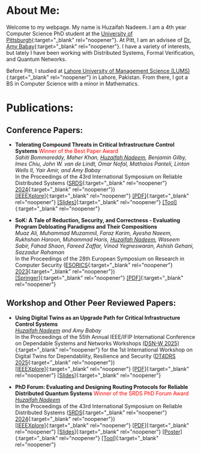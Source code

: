 # About Me:
Welcome to my webpage. My name is Huzaifah Nadeem. I am a 4th year Computer Science PhD student at the [University of Pittsburgh](https://pitt.edu/){:target="_blank" rel="noopener"}. At Pitt, I am an advisee of [Dr. Amy Babay](https://sites.pitt.edu/~babay/){:target="_blank" rel="noopener"}. I have a variety of interests, but lately I have been working with Distributed Systems, Formal Verification, and Quantum Networks. 

Before Pitt, I studied at [Lahore University of Management Science (LUMS)](https://lums.edu.pk/){:target="_blank" rel="noopener"} in Lahore, Pakistan. From there, I got a BS in Computer Science with a minor in Mathematics.

# Publications:
## Conference Papers:
- **Tolerating Compound Threats in Critical Infrastructure Control Systems**<span style="color:red"> Winner of the Best Paper Award</span>   
_Sahiti Bommareddy, Maher Khan, <ins>Huzaifah Nadeem</ins>, Benjamin Gilby, Imes Chiu, John W. van de Lindt, Omar Nofal, Mathaios Panteli, Linton Wells II, Yair Amir, and Amy Babay_   
In the Proceedings of the 43rd International Symposium on Reliable Distributed Systems ([SRDS](https://srds-conference.org/){:target="_blank" rel="noopener"} [2024](https://srds-conference.org/2024/index.html){:target="_blank" rel="noopener"})   
[[IEEEXplore]](https://ieeexplore.ieee.org/document/10806616){:target="_blank" rel="noopener"} [[PDF]](https://sites.pitt.edu/~babay/pubs/srds24_compoundThreats.pdf){:target="_blank" rel="noopener"} [[Slides]](files/SRDS2024/compound-threats-slides.pptx){:target="_blank" rel="noopener"} [[Tool]](https://github.com/spire-resilient-systems/compound_threat_analyzer){:target="_blank" rel="noopener"}

- **SoK: A Tale of Reduction, Security, and Correctness - Evaluating Program Debloating Paradigms and Their Compositions**   
_Muaz Ali, Muhammad Muzammil, Faraz Karim, Ayesha Naeem, Rukhshan Haroon, Muhammad Haris, <ins>Huzaifah Nadeem</ins>, Waseem Sabir, Fahad Shaon, Fareed Zaffar, Vinod Yegneswaran, Ashish Gehani, Sazzadur Rahaman_   
In the Proceedings of the 28th European Symposium on Research in Computer Security ([ESORICS](https://link.springer.com/conference/esorics){:target="_blank" rel="noopener"} [2023](https://esorics2023.org/){:target="_blank" rel="noopener"})   
[[Springer]](https://doi.org/10.1007/978-3-031-51482-1_12){:target="_blank" rel="noopener"} [[PDF]](http://www.csl.sri.com/users/gehani/papers/ESORICS-2023.Debloat.pdf){:target="_blank" rel="noopener"}

## Workshop and Other Peer Reviewed Papers:
- **Using Digital Twins as an Upgrade Path for Critical Infrastructure Control Systems**   
_<ins>Huzaifah Nadeem</ins> and Amy Babay_   
In the Proceedings of the 55th Annual IEEE/IFIP International Conference on Dependable Systems and Networks Workshops [(DSN-W 2025)](https://dsn2025.github.io/){:target="_blank" rel="noopener"} for the 1st International Workshop on Digital Twins for Dependability, Resilience and Security ([DT4DRS 2025](https://dt4drs2025.dieti.unina.it/){:target="_blank" rel="noopener"})   
[[IEEEXplore]](https://ieeexplore.ieee.org/abstract/document/11071557){:target="_blank" rel="noopener"} [[PDF]](https://sites.pitt.edu/~babay/pubs/dt4drs25_upgrade.pdf){:target="_blank" rel="noopener"} [[Slides]](files/DSN2025/DT-workshop-paper-slides.pptx){:target="_blank" rel="noopener"}

- **PhD Forum: Evaluating and Designing Routing Protocols for Reliable Distributed Quantum Systems** <span style="color:red">Winner of the SRDS PhD Forum Award</span>   
_<ins>Huzaifah Nadeem</ins>_   
In the Proceedings of the 43rd International Symposium on Reliable Distributed Systems ([SRDS](https://srds-conference.org/){:target="_blank" rel="noopener"} [2024](https://srds-conference.org/2024/index.html){:target="_blank" rel="noopener"})   
[[IEEEXplore]](https://ieeexplore.ieee.org/document/10806507){:target="_blank" rel="noopener"} [[PDF]](files/tmp/phd-forum-paper.pdf){:target="_blank" rel="noopener"} [[Slides]](files/SRDS2024/phd-forum-slides.pptx){:target="_blank" rel="noopener"} [[Poster]](files/SRDS2024/phd-forum-poster.pdf){:target="_blank" rel="noopener"} [[Tool]](https://github.com/huzaifahnadeem/qnet-sim){:target="_blank" rel="noopener"}